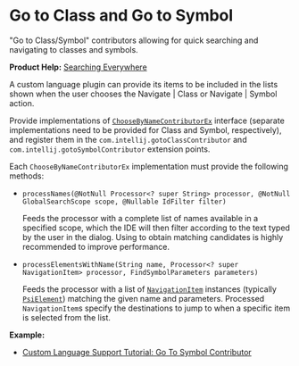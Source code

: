 <!-- Copyright 2000-2024 JetBrains s.r.o. and contributors. Use of this source code is governed by the Apache 2.0 license. -->

# Go to Class and Go to Symbol

<link-summary>"Go to Class/Symbol" contributors allowing for quick searching and navigating to classes and symbols.</link-summary>

<tldr>

**Product Help:** [Searching Everywhere](https://www.jetbrains.com/help/idea/searching-everywhere.html)

</tldr>

A custom language plugin can provide its items to be included in the lists shown when the user chooses the <ui-path>Navigate | Class</ui-path> or <ui-path>Navigate | Symbol</ui-path> action.

Provide implementations of [`ChooseByNameContributorEx`](%gh-ic%/platform/lang-impl/src/com/intellij/navigation/ChooseByNameContributorEx.java) interface (separate implementations need to be provided for <control>Class</control> and <control>Symbol</control>, respectively), and register them in the `com.intellij.gotoClassContributor` and `com.intellij.gotoSymbolContributor` extension points.

Each `ChooseByNameContributorEx` implementation must provide the following methods:
* `processNames(@NotNull Processor<? super String> processor, @NotNull GlobalSearchScope scope, @Nullable IdFilter filter)`

  Feeds the processor with a complete list of names available in a specified scope, which the IDE will then filter according to the text typed by the user in the dialog.
  Using [](indexing_and_psi_stubs.md) to obtain matching candidates is highly recommended to improve performance.
* `processElementsWithName(String name, Processor<? super NavigationItem> processor, FindSymbolParameters parameters)`

  Feeds the processor with a list of [`NavigationItem`](%gh-ic%/platform/core-api/src/com/intellij/navigation/NavigationItem.java) instances (typically [`PsiElement`](%gh-ic%/platform/core-api/src/com/intellij/psi/PsiElement.java)) matching the given name and parameters.
  Processed `NavigationItem`s specify the destinations to jump to when a specific item is selected from the list.

**Example:**
- [Custom Language Support Tutorial: Go To Symbol Contributor](go_to_symbol_contributor.md)
